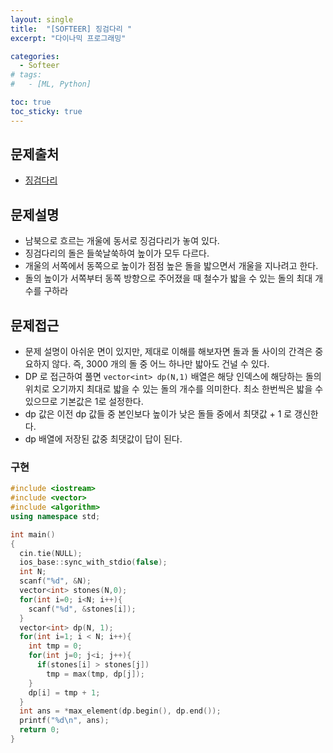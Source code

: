 ```yaml
---
layout: single
title:  "[SOFTEER] 징검다리 "
excerpt: "다이나믹 프로그래밍"

categories:
  - Softeer
# tags:
#   - [ML, Python]

toc: true
toc_sticky: true
---
```


## 문제출처
- [징검다리](https://softeer.ai/practice/6293)

## 문제설명
- 남북으로 흐르는 개울에 동서로 징검다리가 놓여 있다.
- 징검다리의 돌은 들쑥날쑥하여 높이가 모두 다르다.
- 개울의 서쪽에서 동쪽으로 높이가 점점 높은 돌을 밟으면서 개울을 지나려고 한다.
- 돌의 높이가 서쪽부터 동쪽 방향으로 주어졌을 때 철수가 밟을 수 있는 돌의 최대 개수를 구하라

## 문제접근
- 문제 설명이 아쉬운 면이 있지만, 제대로 이해를 해보자면 돌과 돌 사이의 간격은 중요하지 않다. 즉, 3000 개의 돌 중 어느 하나만 밟아도 건널 수 있다.
- DP 로 접근하여 풀면 `vector<int> dp(N,1)` 배열은 해당 인덱스에 해당하는 돌의 위치로 오기까지 최대로 밟을 수 있는 돌의 개수를 의미한다. 최소 한번씩은 밟을 수 있으므로 기본값은 1로 설정한다.
- dp 값은 이전 dp 값들 중 본인보다 높이가 낮은 돌들 중에서 최댓값 + 1 로 갱신한다.
- dp 배열에 저장된 값중 최댓값이 답이 된다.

### 구현
```c++
#include <iostream>
#include <vector>
#include <algorithm>
using namespace std;

int main()
{
  cin.tie(NULL);
  ios_base::sync_with_stdio(false);
  int N;
  scanf("%d", &N);
  vector<int> stones(N,0);
  for(int i=0; i<N; i++){
    scanf("%d", &stones[i]);
  }
  vector<int> dp(N, 1);
  for(int i=1; i < N; i++){
    int tmp = 0;
    for(int j=0; j<i; j++){
      if(stones[i] > stones[j])
        tmp = max(tmp, dp[j]);
    }
    dp[i] = tmp + 1;
  }
  int ans = *max_element(dp.begin(), dp.end());
  printf("%d\n", ans);
  return 0;
}
```
